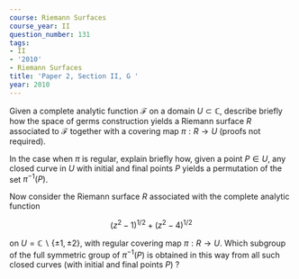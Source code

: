```yaml
---
course: Riemann Surfaces
course_year: II
question_number: 131
tags:
- II
- '2010'
- Riemann Surfaces
title: 'Paper 2, Section II, G '
year: 2010
---
```




Given a complete analytic function $\mathcal{F}$ on a domain $U \subset \mathbb{C}$, describe briefly how the space of germs construction yields a Riemann surface $R$ associated to $\mathcal{F}$ together with a covering map $\pi: R \rightarrow U$ (proofs not required).

In the case when $\pi$ is regular, explain briefly how, given a point $P \in U$, any closed curve in $U$ with initial and final points $P$ yields a permutation of the set $\pi^{-1}(P)$.

Now consider the Riemann surface $R$ associated with the complete analytic function

$$\left(z^{2}-1\right)^{1 / 2}+\left(z^{2}-4\right)^{1 / 2}$$

on $U=\mathbb{C} \backslash\{\pm 1, \pm 2\}$, with regular covering map $\pi: R \rightarrow U$. Which subgroup of the full symmetric group of $\pi^{-1}(P)$ is obtained in this way from all such closed curves (with initial and final points $P)$ ?